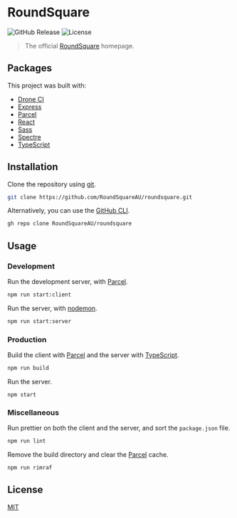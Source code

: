 # RoundSquare

![GitHub Release](https://img.shields.io/github/v/release/RoundSquareAU/roundsquare?include_prereleases)
![License](https://img.shields.io/github/license/RoundSquareAU/roundsquare)

> The official [RoundSquare](https://roundsquare.site) homepage.

## Packages

This project was built with:

-   [Drone CI](https://drone.io/)
-   [Express](https://expressjs.com/)
-   [Parcel](https://parceljs.org/)
-   [React](https://reactjs.org/)
-   [Sass](https://sass-lang.com/)
-   [Spectre](https://picturepan2.github.io/spectre/)
-   [TypeScript](https://www.typescriptlang.org/)

## Installation

Clone the repository using [git](https://git-scm.com/).

```sh
git clone https://github.com/RoundSquareAU/roundsquare.git
```

Alternatively, you can use the [GitHub CLI](https://cli.github.com/).

```sh
gh repo clone RoundSquareAU/roundsquare
```

## Usage

### Development

Run the development server, with [Parcel](https://parceljs.org/).

```sh
npm run start:client
```

Run the server, with [nodemon](https://nodemon.io/).

```sh
npm run start:server
```

### Production

Build the client with [Parcel](https://parceljs.org/) and the server with [TypeScript](https://www.typescriptlang.org/).

```sh
npm run build
```

Run the server.

```
npm start
```

### Miscellaneous

Run prettier on both the client and the server, and sort the `package.json` file.

```sh
npm run lint
```

Remove the build directory and clear the [Parcel](https://parceljs.org/) cache.

```sh
npm run rimraf
```

## License

[MIT](LICENSE)
